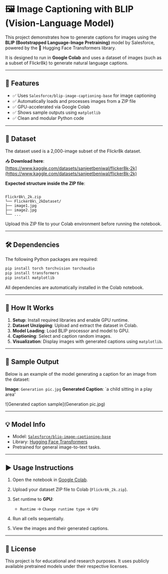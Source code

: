 # 🖼️ Image Captioning with BLIP (Vision-Language Model)

This project demonstrates how to generate captions for images using the **BLIP (Bootstrapped Language-Image Pretraining)** model by Salesforce, powered by the 🤗 Hugging Face Transformers library.

It is designed to run in **Google Colab** and uses a dataset of images (such as a subset of Flickr8k) to generate natural language captions.

---

## 📌 Features

- ✅ Uses `Salesforce/blip-image-captioning-base` for image captioning  
- ✅ Automatically loads and processes images from a ZIP file  
- ✅ GPU-accelerated via Google Colab  
- ✅ Shows sample outputs using `matplotlib`  
- ✅ Clean and modular Python code  

---

## 📁 Dataset

The dataset used is a 2,000-image subset of the Flickr8k dataset.

📥 **Download here**:  
[https://www.kaggle.com/datasets/sanjeetbeniwal/flicker8k-2k](https://www.kaggle.com/datasets/sanjeetbeniwal/flicker8k-2k)

**Expected structure inside the ZIP file**:

```

Flickr8k\_2k.zip
└── Flicker8k\_2kDataset/
├── image1.jpg
├── image2.jpg
└── ...

````

Upload this ZIP file to your Colab environment before running the notebook.

---

## 🛠️ Dependencies

The following Python packages are required:

```bash
pip install torch torchvision torchaudio
pip install transformers
pip install matplotlib
````

All dependencies are automatically installed in the Colab notebook.

---

## 🚀 How It Works

1. **Setup**: Install required libraries and enable GPU runtime.
2. **Dataset Unzipping**: Upload and extract the dataset in Colab.
3. **Model Loading**: Load BLIP processor and model to GPU.
4. **Captioning**: Select and caption random images.
5. **Visualization**: Display images with generated captions using `matplotlib`.

---

## 📸 Sample Output

Below is an example of the model generating a caption for an image from the dataset:

**Image**: `Generation pic.jpg`
**Generated Caption**: `a child sitting in a play area'

![Generated caption sample](Generation pic.jpg)

---

## 💡 Model Info

* Model: [`Salesforce/blip-image-captioning-base`](https://huggingface.co/Salesforce/blip-image-captioning-base)
* Library: [Hugging Face Transformers](https://huggingface.co/docs/transformers/index)
* Pretrained for general image-to-text tasks.

---

## ▶️ Usage Instructions

1. Open the notebook in [Google Colab](https://colab.research.google.com/).
2. Upload your dataset ZIP file to Colab (`Flickr8k_2k.zip`).
3. Set runtime to **GPU**:

   * `Runtime` → `Change runtime type` → `GPU`
4. Run all cells sequentially.
5. View the images and their generated captions.

---

## 📄 License

This project is for educational and research purposes. It uses publicly available pretrained models under their respective licenses.


